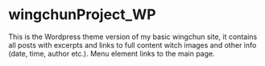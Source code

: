 # wingchunProject_WP

This is the Wordpress theme version of my basic wingchun site,
it contains all posts with excerpts and links to full content witch images and other info (date, time, author etc.).
Menu element links to the main page.
